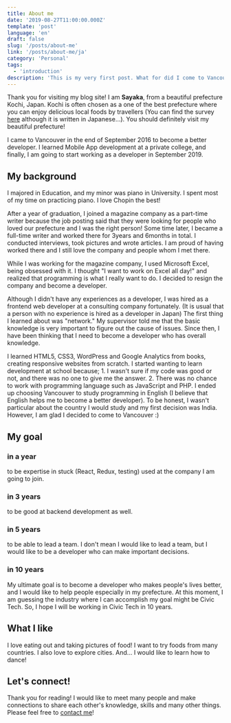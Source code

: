 ```yaml
---
title: About me
date: '2019-08-27T11:00:00.000Z'
template: 'post'
language: 'en'
draft: false
slug: '/posts/about-me'
link: '/posts/about-me/ja'
category: 'Personal'
tags:
  - 'introduction'
description: 'This is my very first post. What for did I come to Vancouver from Japan?'
---
```


Thank you for visiting my blog site!
I am **Sayaka**, from a beautiful prefecture Kochi, Japan. Kochi is often chosen as a one of the best prefecture where you can enjoy delicious local foods by travellers (You can find the survey [here](<[http://jrc.jalan.net/surveys/accommodation_travel/](http://jrc.jalan.net/surveys/accommodation_travel/)>) although it is written in Japanese...). You should definitely visit my beautiful prefecture!

I came to Vancouver in the end of September 2016 to become a better developer. I learned Mobile App development at a private college, and finally, I am going to start working as a developer in September 2019.

## My background

I majored in Education, and my minor was piano in University. I spent most of my time on practicing piano. I love Chopin the best!

After a year of graduation, I joined a magazine company as a part-time writer because the job posting said that they were looking for people who loved our prefecture and I was the right person! Some time later, I became a full-time writer and worked there for 3years and 6months in total. I conducted interviews, took pictures and wrote articles. I am proud of having worked there and I still love the company and people whom I met there.

While I was working for the magazine company, I used Microsoft Excel, being obsessed with it. I thought "I want to work on Excel all day!" and realized that programming is what I really want to do. I decided to resign the company and become a developer.

Although I didn't have any experiences as a developer, I was hired as a frontend web developer at a consulting company fortunately. (It is usual that a person with no experience is hired as a developer in Japan) The first thing I learned about was "network." My supervisor told me that the basic knowledge is very important to figure out the cause of issues. Since then, I have been thinking that I need to become a developer who has overall knowledge.

I learned HTML5, CSS3, WordPress and Google Analytics from books, creating responsive websites from scratch. I started wanting to learn development at school because; 1. I wasn't sure if my code was good or not, and there was no one to give me the answer. 2. There was no chance to work with programming language such as JavaScript and PHP. I ended up choosing Vancouver to study programming in English (I believe that English helps me to become a better developer). To be honest, I wasn't particular about the country I would study and my first decision was India. However, I am glad I decided to come to Vancouver :)

## My goal

### in a year

to be expertise in stuck (React, Redux, testing) used at the company I am going to join.

### in 3 years

to be good at backend development as well.

### in 5 years

to be able to lead a team. I don't mean I would like to lead a team, but I would like to be a developer who can make important decisions.

### in 10 years

My ultimate goal is to become a developer who makes people's lives better, and I would like to help people especially in my prefecture. At this moment, I am guessing the industry where I can accomplish my goal might be Civic Tech. So, I hope I will be working in Civic Tech in 10 years.

## What I like

I love eating out and taking pictures of food! I want to try foods from many countries. I also love to explore cities. And... I would like to learn how to dance!

## Let's connect!

Thank you for reading! I would like to meet many people and make connections to share each other's knowledge, skills and many other things. Please feel free to [contact me](/pages/contacts)!
